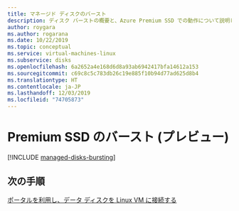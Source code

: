 ```yaml
---
title: マネージド ディスクのバースト
description: ディスク バーストの概要と、Azure Premium SSD での動作について説明します。
author: roygara
ms.author: rogarana
ms.date: 10/22/2019
ms.topic: conceptual
ms.service: virtual-machines-linux
ms.subservice: disks
ms.openlocfilehash: 6a2652a4e168d6d8a93ab6942417bfa14612a153
ms.sourcegitcommit: c69c8c5c783db26c19e885f10b94d77ad625d8b4
ms.translationtype: HT
ms.contentlocale: ja-JP
ms.lasthandoff: 12/03/2019
ms.locfileid: "74705873"
---
```

# <a name="premium-ssd-bursting-preview"></a>Premium SSD のバースト (プレビュー)

[!INCLUDE [managed-disks-bursting](../../../includes/managed-disks-bursting.md)]

## <a name="next-steps"></a>次の手順

[ポータルを利用し、データ ディスクを Linux VM に接続する](attach-disk-portal.md)
